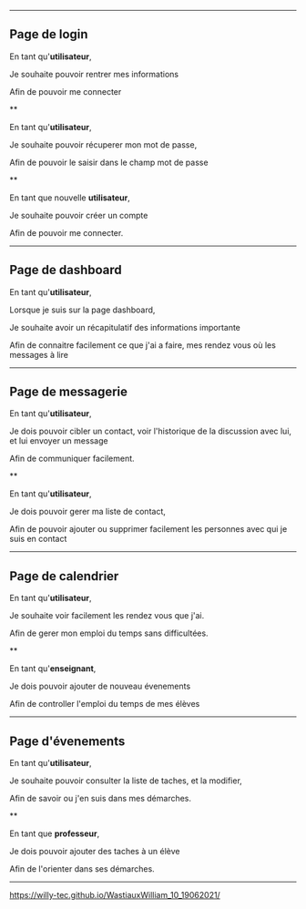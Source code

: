 ____________________________
## Page de login



En tant qu'**utilisateur**,

Je souhaite pouvoir rentrer mes informations

Afin de pouvoir me connecter

**

En tant qu'**utilisateur**,

Je souhaite pouvoir récuperer mon mot de passe,

Afin de pouvoir le saisir dans le champ mot de passe

**

En tant que nouvelle **utilisateur**,

Je souhaite pouvoir créer un compte

Afin de pouvoir me connecter.


____________________________
## Page de dashboard



En tant qu'**utilisateur**,

Lorsque je suis sur la page dashboard,

Je souhaite avoir un récapitulatif des informations importante

Afin de connaitre facilement ce que j'ai a faire, mes rendez vous où les messages à lire


____________________________
## Page de messagerie



En tant qu'**utilisateur**,

Je dois pouvoir cibler un contact, voir l'historique de la discussion avec lui, et lui envoyer un message

Afin de communiquer facilement.

**

En tant qu'**utilisateur**,

Je dois pouvoir gerer ma liste de contact,

Afin de pouvoir ajouter ou supprimer facilement les personnes avec qui je suis en contact


____________________________
## Page de calendrier



En tant qu'**utilisateur**,

Je souhaite voir facilement les rendez vous que j'ai.

Afin de gerer mon emploi du temps sans difficultées.

**

En tant qu'**enseignant**, 

Je dois pouvoir ajouter de nouveau évenements

Afin de controller l'emploi du temps de mes élèves


____________________________
## Page d'évenements



En tant qu'**utilisateur**,

Je souhaite pouvoir consulter la liste de taches, et la modifier,

Afin de savoir ou j'en suis dans mes démarches.

**


En tant que **professeur**,

Je dois pouvoir ajouter des taches à un élève

Afin de l'orienter dans ses démarches.

_____________________________
https://willy-tec.github.io/WastiauxWilliam_10_19062021/